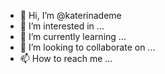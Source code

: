 - 👋 Hi, I’m @katerinademe
- 👀 I’m interested in ...
- 🌱 I’m currently learning ...
- 💞️ I’m looking to collaborate on ...
- 📫 How to reach me ...

<!---
katerinademe/katerinademe is a ✨ special ✨ repository because its `README.md` (this file) appears on your GitHub profile.
You can click the Preview link to take a look at your changes.
--->
